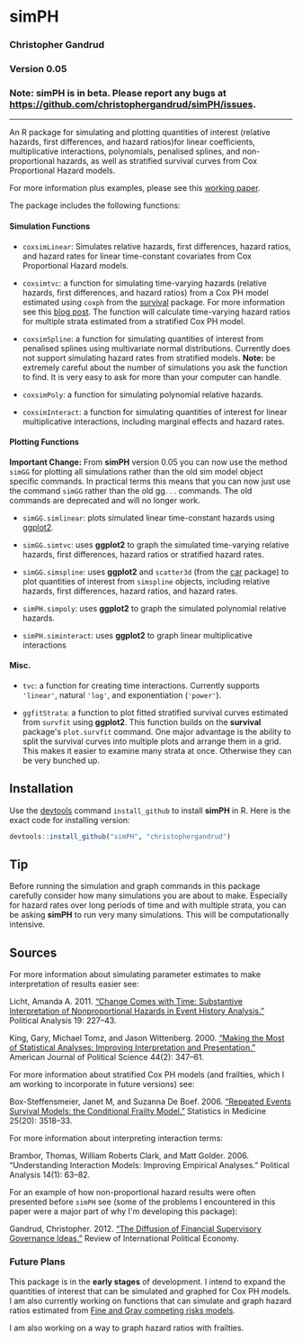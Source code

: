 simPH
======

### Christopher Gandrud

### Version 0.05

### Note: **simPH** is in beta. Please report any bugs at <https://github.com/christophergandrud/simPH/issues>.

---

An R package for simulating and plotting quantities of interest (relative hazards, first differences, and hazard ratios)for linear coefficients, multiplicative interactions, polynomials, penalised splines, and non-proportional hazards, as well as stratified survival curves from Cox Proportional Hazard models.

For more information plus examples, please see this [working paper](http://papers.ssrn.com/sol3/papers.cfm?abstract_id=2227226).

The package includes the following functions:

#### Simulation Functions

- `coxsimLinear`: Simulates relative hazards, first differences, hazard ratios, and hazard rates for linear time-constant covariates from Cox Proportional Hazard models.

- `coxsimtvc`: a function for simulating time-varying hazards (relative hazards, first differences, and hazard ratios) from a Cox PH model estimated using `coxph` from the [survival](http://cran.r-project.org/web/packages/survival/index.html) package. For more information see this [blog post](http://christophergandrud.blogspot.kr/2012/10/graphing-non-proportional-hazards-in-r.html). The function will calculate time-varying hazard ratios for multiple strata estimated from a stratified Cox PH model.

- `coxsimSpline`: a function for simulating quantities of interest from penalised splines using multivariate normal distributions. Currently does not support simulating hazard rates from stratified models. **Note:** be extremely careful about the number of simulations you ask the function to find. It is very easy to ask for more than your computer can handle.

- `coxsimPoly`: a function for simulating polynomial relative hazards.

- `coxsimInteract`: a function for simulating quantities of interest for linear multiplicative interactions, including marginal effects and hazard rates.

#### Plotting Functions

**Important Change:** From **simPH** version 0.05 you can now use the method `simGG` for plotting all simulations rather than the old sim model object specific commands. In practical terms this means that you can now just use the command `simGG` rather than the old gg. . . commands. The old commands are deprecated and will no longer work.

- `simGG.simlinear`: plots simulated linear time-constant hazards using [ggplot2](http://ggplot2.org/).

- `simGG.simtvc`: uses **ggplot2** to graph the simulated time-varying relative hazards, first differences, hazard ratios or stratified hazard rates.

- `simGG.simspline`: uses **ggplot2** and `scatter3d` (from the [car](http://cran.r-project.org/web/packages/car/index.html) package) to plot quantities of interest from `simspline` objects, including relative hazards, first differences, hazard ratios, and hazard rates.

- `simPH.simpoly`: uses **ggplot2** to graph the simulated polynomial relative hazards.

- `simPH.siminteract`: uses **ggplot2** to graph linear multiplicative interactions

#### Misc.

- `tvc`: a function for creating time interactions. Currently supports `'linear'`, natural `'log'`, and exponentiation (`'power'`).

- `ggfitStrata`: a function to plot fitted stratified survival curves estimated from `survfit` using **ggplot2**. This function builds on the **survival** package's `plot.survfit` command. One major advantage is the ability to split the survival curves into multiple plots and arrange them in a grid. This makes it easier to examine many strata at once. Otherwise they can be very bunched up.

## Installation

Use the [devtools](https://github.com/hadley/devtools) command `install_github` to install **simPH** in R. Here is the exact code for installing version:

```r
devtools::install_github("simPH", "christophergandrud")
```

## Tip

Before running the simulation and graph commands in this package carefully consider how many simulations you are about to make. Especially for hazard rates over long periods of time and with multiple strata, you can be asking **simPH** to run very many simulations. This will be computationally intensive. 

## Sources

For more information about simulating parameter estimates to make interpretation of results easier see:

Licht, Amanda A. 2011. [“Change Comes with Time: Substantive Interpretation of Nonproportional Hazards in Event History Analysis.”](http://pan.oxfordjournals.org/content/19/2/227.abstract) Political Analysis 19: 227–43.

King, Gary, Michael Tomz, and Jason Wittenberg. 2000. [“Making the Most of Statistical Analyses: Improving Interpretation and Presentation.”](http://www.jstor.org/stable/2669316) American Journal of Political Science 44(2): 347–61.

For more information about stratified Cox PH models (and frailties, which I am working to incorporate in future versions) see:

Box-Steffensmeier, Janet M, and Suzanna De Boef. 2006. [“Repeated Events Survival Models: the Conditional Frailty Model.”](http://onlinelibrary.wiley.com/doi/10.1002/sim.2434/abstract;jsessionid=28218243DD3D6E01A3D10EEE75D96675.d01t02) Statistics in Medicine 25(20): 3518–33.

For more information about interpreting interaction terms:

Brambor, Thomas, William Roberts Clark, and Matt Golder. 2006. “Understanding Interaction Models: Improving Empirical Analyses.” Political Analysis 14(1): 63–82.

For an example of how non-proportional hazard results were often presented before `simPH` see (some of the problems I encountered in this paper were a major part of why I'm developing this package): 

Gandrud, Christopher. 2012. [“The Diffusion of Financial Supervisory Governance Ideas.”](http://www.tandfonline.com/doi/full/10.1080/09692290.2012.727362) Review of International Political Economy.


### Future Plans
This package is in the **early stages** of development. I intend to expand the quantities of interest that can be simulated and graphed for Cox PH models. I am also currently working on functions that can simulate and graph hazard ratios estimated from [Fine and Gray competing risks models](http://www.jstor.org/stable/2670170). 

I am also working on a way to graph hazard ratios with frailties. 
